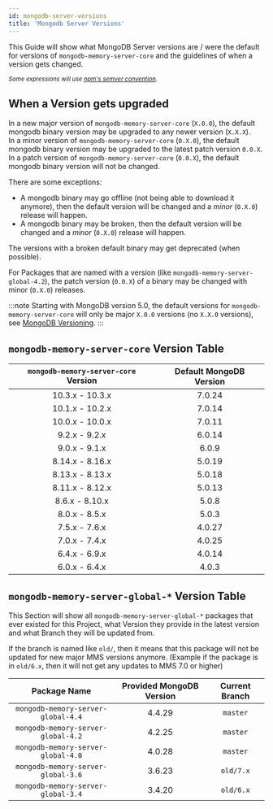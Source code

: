 ```yaml
---
id: mongodb-server-versions
title: 'Mongodb Server Versions'
---
```



This Guide will show what MongoDB Server versions are / were the default for versions of `mongodb-memory-server-core` and the guidelines of when a version gets changed.

*<sub>Some expressions will use [npm's semver convention](https://www.npmjs.com/package/semver).</sub>*

## When a Version gets upgraded

In a new major version of `mongodb-memory-server-core` (`X.0.0`), the default mongodb binary version may be upgraded to any newer version (`X.X.X`).  
In a minor version of `mongodb-memory-server-core` (`0.X.0`), the default mongodb binary version may be upgraded to the latest patch version `0.0.X`.  
In a patch version of `mongodb-memory-server-core` (`0.0.X`), the default mongodb binary version will not be changed.

There are some exceptions:

- A mongodb binary may go offline (not being able to download it anymore), then the default version will be changed and a *minor* (`0.X.0`) release will happen.
- A mongodb binary may be broken, then the default version will be changed and a *minor* (`0.X.0`) release will happen.

The versions with a broken default binary may get deprecated (when possible).

For Packages that are named with a version (like `mongodb-memory-server-global-4.2`), the patch version (`0.0.X`) of a binary may be changed with minor (`0.X.0`) releases.

:::note
Starting with MongoDB version 5.0, the default versions for `mongodb-memory-server-core` will only be major `X.0.0` versions (no `X.X.0` versions), see [MongoDB Versioning](https://docs.mongodb.com/manual/reference/versioning/#std-label-release-version-numbers).
:::

## `mongodb-memory-server-core` Version Table

| `mongodb-memory-server-core` Version | Default MongoDB Version |
| :----------------------------------: | :---------------------: |
|           10.3.x - 10.3.x            |         7.0.24          |
|           10.1.x - 10.2.x            |         7.0.14          |
|           10.0.x - 10.0.x            |         7.0.11          |
|            9.2.x - 9.2.x             |         6.0.14          |
|            9.0.x - 9.1.x             |          6.0.9          |
|           8.14.x - 8.16.x            |         5.0.19          |
|           8.13.x - 8.13.x            |         5.0.18          |
|           8.11.x - 8.12.x            |         5.0.13          |
|            8.6.x - 8.10.x            |          5.0.8          |
|            8.0.x - 8.5.x             |          5.0.3          |
|            7.5.x - 7.6.x             |         4.0.27          |
|            7.0.x - 7.4.x             |         4.0.25          |
|            6.4.x - 6.9.x             |         4.0.14          |
|            6.0.x - 6.4.x             |          4.0.3          |

## `mongodb-memory-server-global-*` Version Table

This Section will show all `mongodb-memory-server-global-*` packages that ever existed for this Project, what Version they provide in the latest version and what Branch they will be updated from.

If the branch is named like `old/`, then it means that this package will not be updated for new major MMS versions anymore. (Example if the package is in `old/6.x`, then it will not get any updates to MMS 7.0 or higher)

|            Package Name            | Provided MongoDB Version | Current Branch |
| :--------------------------------: | :----------------------: | :------------: |
| `mongodb-memory-server-global-4.4` |          4.4.29          |    `master`    |
| `mongodb-memory-server-global-4.2` |          4.2.25          |    `master`    |
| `mongodb-memory-server-global-4.0` |          4.0.28          |    `master`    |
| `mongodb-memory-server-global-3.6` |          3.6.23          |   `old/7.x`    |
| `mongodb-memory-server-global-3.4` |          3.4.20          |   `old/6.x`    |
